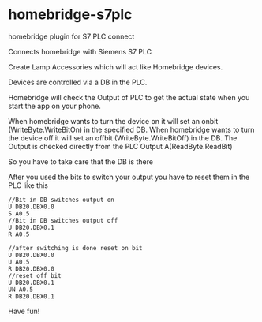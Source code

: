 # homebridge-s7plc
homebridge plugin for S7 PLC connect

Connects homebridge with Siemens S7 PLC

Create Lamp Accessories which will act like Homebridge devices.

Devices are controlled via a DB in the PLC.

Homebridge will check the Output of PLC to get the actual state when you start the app on your phone.

When homebridge wants to turn the device on it will set an onbit (WriteByte.WriteBitOn) in the specified DB.
When homebridge wants to turn the device off it will set an offbit (WriteByte.WriteBitOff) in the DB.
The Output is checked directly from the PLC Output A(ReadByte.ReadBit)

So you have to take care that the DB is there

After you used the bits to switch your output you have to reset them in the PLC like this

 ```
//Bit in DB switches output on
U DB20.DBX0.0
S A0.5
//Bit in DB switches output off
U DB20.DBX0.1
R A0.5

//after switching is done reset on bit
U DB20.DBX0.0
U A0.5
R DB20.DBX0.0
//reset off bit
U DB20.DBX0.1
UN A0.5
R DB20.DBX0.1
 ```
Have fun!
